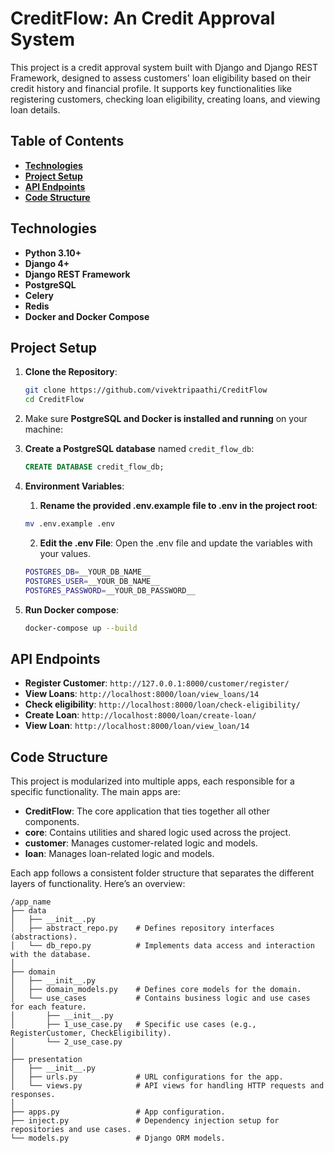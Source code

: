 # CreditFlow: An Credit Approval System

This project is a credit approval system built with Django and Django REST Framework, designed to assess customers' loan eligibility based on their credit history and financial profile. It supports key functionalities like registering customers, checking loan eligibility, creating loans, and viewing loan details.

## Table of Contents

- **[Technologies](#technologies)**
- **[Project Setup](#project-setup)**
- **[API Endpoints](#api-endpoints)**
- **[Code Structure](#code-structure)**

## Technologies

- **Python 3.10+**
- **Django 4+**
- **Django REST Framework**
- **PostgreSQL**
- **Celery**
- **Redis**
- **Docker and Docker Compose**

## Project Setup

1. **Clone the Repository**:

    ```bash
    git clone https://github.com/vivektripaathi/CreditFlow
    cd CreditFlow
    ```

2. Make sure **PostgreSQL and Docker is installed and running** on your machine:

3. **Create a PostgreSQL database** named `credit_flow_db`:

    ```sql
    CREATE DATABASE credit_flow_db;
    ```

3. **Environment Variables**:

    1. **Rename the provided .env.example file to .env in the project root**:

    ```bash
    mv .env.example .env
    ```

    2. **Edit the .env File**: Open the .env file and update the variables with your values.

    ```bash
    POSTGRES_DB=__YOUR_DB_NAME__
    POSTGRES_USER=__YOUR_DB_NAME__
    POSTGRES_PASSWORD=__YOUR_DB_PASSWORD__
    ```

4. **Run Docker compose**:

    ```bash
    docker-compose up --build
    ```

## API Endpoints

- **Register Customer**: `http://127.0.0.1:8000/customer/register/`
- **View Loans**: `http://localhost:8000/loan/view_loans/14`
- **Check eligibility**: `http://localhost:8000/loan/check-eligibility/`
- **Create Loan**: `http://localhost:8000/loan/create-loan/`
- **View Loan**: `http://localhost:8000/loan/view_loan/14`

## Code Structure

This project is modularized into multiple apps, each responsible for a specific functionality. The main apps are:

- **CreditFlow**: The core application that ties together all other components.
- **core**: Contains utilities and shared logic used across the project.
- **customer**: Manages customer-related logic and models.
- **loan**: Manages loan-related logic and models.

Each app follows a consistent folder structure that separates the different layers of functionality. Here’s an overview:

```plaintext
/app_name
├── data
│   ├── __init__.py
│   ├── abstract_repo.py    # Defines repository interfaces (abstractions).
│   └── db_repo.py          # Implements data access and interaction with the database.
│
├── domain
│   ├── __init__.py
│   ├── domain_models.py    # Defines core models for the domain.
│   └── use_cases           # Contains business logic and use cases for each feature.
│       ├── __init__.py
│       ├── 1_use_case.py   # Specific use cases (e.g., RegisterCustomer, CheckEligibility).
│       └── 2_use_case.py
│
├── presentation
│   ├── __init__.py
│   ├── urls.py             # URL configurations for the app.
│   └── views.py            # API views for handling HTTP requests and responses.
│
├── apps.py                 # App configuration.
├── inject.py               # Dependency injection setup for repositories and use cases.
└── models.py               # Django ORM models.

```
